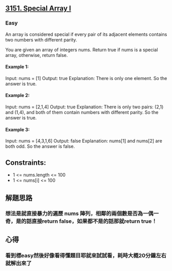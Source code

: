## [3151. Special Array I](https://leetcode.com/problems/special-array-i)

### Easy

An array is considered special if every pair of its adjacent elements contains two numbers with different parity.

You are given an array of integers nums. Return true if nums is a special array, otherwise, return false.



#### Example 1:
Input: nums = [1]
Output: true
Explanation:
There is only one element. So the answer is true.

#### Example 2:
Input: nums = [2,1,4]
Output: true
Explanation:
There is only two pairs: (2,1) and (1,4), and both of them contain numbers with different parity. So the answer is true.

#### Example 3:
Input: nums = [4,3,1,6]
Output: false
Explanation:
nums[1] and nums[2] are both odd. So the answer is false.


## Constraints:
- 1 <= nums.length <= 100
- 1 <= nums[i] <= 100

## 解題思路
### 想法是就直接暴力的遍歷 nums 陣列，相鄰的兩個數是否為一偶一奇，是的話直接return false，如果都不是的話那就return true！

## 心得
### 看到標easy然後好像看得懂題目耶就來試試看，耗時大概20分鐘左右就解出來了
